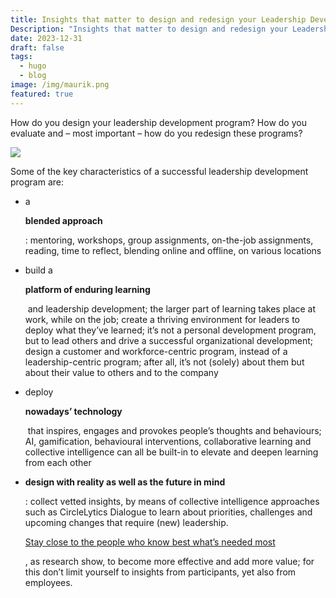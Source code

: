 ```yaml
---
title: Insights that matter to design and redesign your Leadership Development Program
Description: "Insights that matter to design and redesign your Leadership Development Program"
date: 2023-12-31
draft: false
tags:
  - hugo
  - blog
image: /img/maurik.png
featured: true
---
```

How do you design your leadership development program? How do you evaluate and – most important – how do you redesign these programs?

![](/img/maurik.png)

Some of the key characteristics of a successful leadership development program are:

* a 

  **blended approach**

  : mentoring, workshops, group assignments, on-the-job assignments, reading, time to reflect, blending online and offline, on various locations
* build a 

  **platform of enduring learning**

   and leadership development; the larger part of learning takes place at work, while on the job; create a thriving environment for leaders to deploy what they’ve learned; it’s not a personal development program, but to lead others and drive a successful organizational development; design a customer and workforce-centric program, instead of a leadership-centric program; after all, it’s not (solely) about them but about their value to others and to the company
* deploy 

  **nowadays’ technology**

   that inspires, engages and provokes people’s thoughts and behaviours; AI, gamification, behavioural interventions, collaborative learning and collective intelligence can all be built-in to elevate and deepen learning from each other
* **design with reality as well as the future in mind**

  : collect vetted insights, by means of collective intelligence approaches such as CircleLytics Dialogue to learn about priorities, challenges and upcoming changes that require (new) leadership. 

  [Stay close to the people who know best what’s needed most](https://www.linkedin.com/feed/update/urn:li:activity:7151262609755807744/)

  , as research show, to become more effective and add more value; for this don’t limit yourself to insights from participants, yet also from employees.
